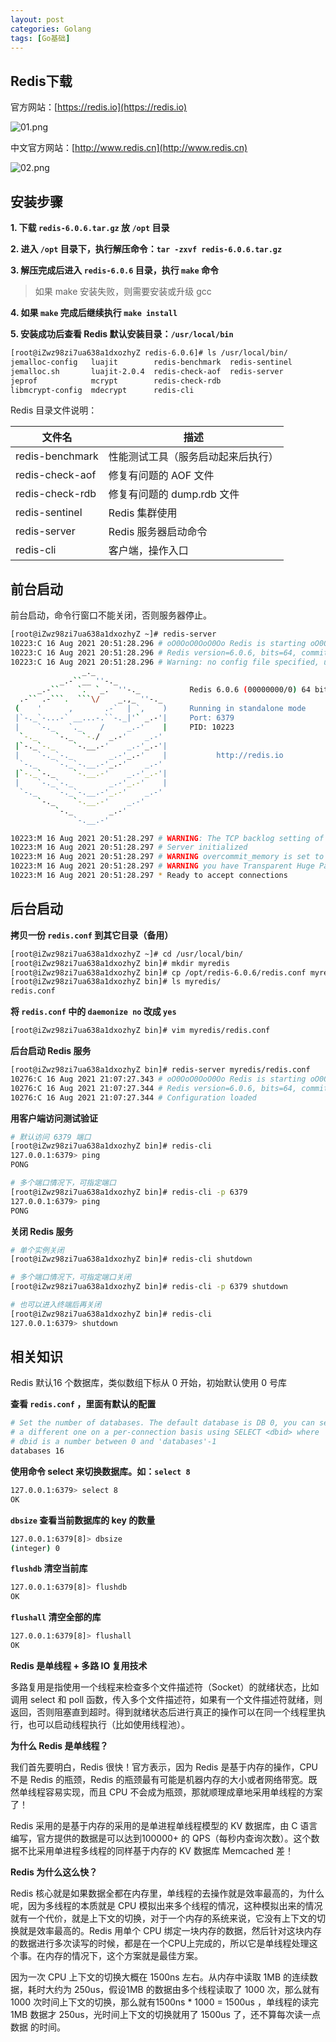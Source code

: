 ```yaml
---
layout: post
categories: Golang
tags: [Go基础]
---
```


## Redis下载

官方网站：[https://redis.io](https://redis.io)

![01.png](/static/images/20210816/01.png)

中文官方网站：[http://www.redis.cn](http://www.redis.cn)

![02.png](/static/images/20210816/02.png)

## 安装步骤

**1. 下载 `redis-6.0.6.tar.gz` 放 `/opt` 目录**

**2. 进入 `/opt` 目录下，执行解压命令：`tar -zxvf redis-6.0.6.tar.gz`**

**3. 解压完成后进入 `redis-6.0.6` 目录，执行 `make` 命令**

> 如果 make 安装失败，则需要安装或升级 gcc

**4. 如果 `make` 完成后继续执行 `make install`**

**5. 安装成功后查看 Redis 默认安装目录：`/usr/local/bin`**

```bash
[root@iZwz98zi7ua638a1dxozhyZ redis-6.0.6]# ls /usr/local/bin/
jemalloc-config   luajit        redis-benchmark  redis-sentinel
jemalloc.sh       luajit-2.0.4  redis-check-aof  redis-server
jeprof            mcrypt        redis-check-rdb
libmcrypt-config  mdecrypt      redis-cli
```

Redis 目录文件说明：

| 文件名          | 描述                               |
| --------------- | ---------------------------------- |
| redis-benchmark | 性能测试工具（服务启动起来后执行） |
| redis-check-aof | 修复有问题的 AOF 文件              |
| redis-check-rdb | 修复有问题的 dump.rdb 文件         |
| redis-sentinel  | Redis 集群使用                     |
| redis-server    | Redis 服务器启动命令               |
| redis-cli       | 客户端，操作入口                   |

## 前台启动

前台启动，命令行窗口不能关闭，否则服务器停止。

```bash
[root@iZwz98zi7ua638a1dxozhyZ ~]# redis-server
10223:C 16 Aug 2021 20:51:28.296 # oO0OoO0OoO0Oo Redis is starting oO0OoO0OoO0Oo
10223:C 16 Aug 2021 20:51:28.296 # Redis version=6.0.6, bits=64, commit=00000000, modified=0, pid=10223, just started
10223:C 16 Aug 2021 20:51:28.296 # Warning: no config file specified, using the default config. In order to specify a config file use redis-server /path/to/redis.conf
                _._
           _.-``__ ''-._
      _.-``    `.  `_.  ''-._           Redis 6.0.6 (00000000/0) 64 bit
  .-`` .-```.  ```\/    _.,_ ''-._
 (    '      ,       .-`  | `,    )     Running in standalone mode
 |`-._`-...-` __...-.``-._|'` _.-'|     Port: 6379
 |    `-._   `._    /     _.-'    |     PID: 10223
  `-._    `-._  `-./  _.-'    _.-'
 |`-._`-._    `-.__.-'    _.-'_.-'|
 |    `-._`-._        _.-'_.-'    |           http://redis.io
  `-._    `-._`-.__.-'_.-'    _.-'
 |`-._`-._    `-.__.-'    _.-'_.-'|
 |    `-._`-._        _.-'_.-'    |
  `-._    `-._`-.__.-'_.-'    _.-'
      `-._    `-.__.-'    _.-'
          `-._        _.-'
              `-.__.-'

10223:M 16 Aug 2021 20:51:28.297 # WARNING: The TCP backlog setting of 511 cannot be enforced because /proc/sys/net/core/somaxconn is set to the lower value of 128.
10223:M 16 Aug 2021 20:51:28.297 # Server initialized
10223:M 16 Aug 2021 20:51:28.297 # WARNING overcommit_memory is set to 0! Background save may fail under low memory condition. To fix this issue add 'vm.overcommit_memory = 1' to /etc/sysctl.conf and then reboot or run the command 'sysctl vm.overcommit_memory=1' for this to take effect.
10223:M 16 Aug 2021 20:51:28.297 # WARNING you have Transparent Huge Pages (THP) support enabled in your kernel. This will create latency and memory usage issues with Redis. To fix this issue run the command 'echo never > /sys/kernel/mm/transparent_hugepage/enabled' as root, and add it to your /etc/rc.local in order to retain the setting after a reboot. Redis must be restarted after THP is disabled.
10223:M 16 Aug 2021 20:51:28.297 * Ready to accept connections
```

## 后台启动

**拷贝一份 `redis.conf` 到其它目录（备用）**

```bash
[root@iZwz98zi7ua638a1dxozhyZ ~]# cd /usr/local/bin/
[root@iZwz98zi7ua638a1dxozhyZ bin]# mkdir myredis
[root@iZwz98zi7ua638a1dxozhyZ bin]# cp /opt/redis-6.0.6/redis.conf myredis
[root@iZwz98zi7ua638a1dxozhyZ bin]# ls myredis/
redis.conf
```

**将 `redis.conf` 中的 `daemonize no` 改成 `yes`**

```bash
[root@iZwz98zi7ua638a1dxozhyZ bin]# vim myredis/redis.conf
```

**后台启动 Redis 服务**

```bash
[root@iZwz98zi7ua638a1dxozhyZ bin]# redis-server myredis/redis.conf
10276:C 16 Aug 2021 21:07:27.343 # oO0OoO0OoO0Oo Redis is starting oO0OoO0OoO0Oo
10276:C 16 Aug 2021 21:07:27.344 # Redis version=6.0.6, bits=64, commit=00000000, modified=0, pid=10276, just started
10276:C 16 Aug 2021 21:07:27.344 # Configuration loaded
```

**用客户端访问测试验证**

```bash
# 默认访问 6379 端口
[root@iZwz98zi7ua638a1dxozhyZ bin]# redis-cli
127.0.0.1:6379> ping
PONG

# 多个端口情况下，可指定端口
[root@iZwz98zi7ua638a1dxozhyZ bin]# redis-cli -p 6379
127.0.0.1:6379> ping
PONG
```

**关闭 Redis 服务**

```bash
# 单个实例关闭
[root@iZwz98zi7ua638a1dxozhyZ bin]# redis-cli shutdown

# 多个端口情况下，可指定端口关闭
[root@iZwz98zi7ua638a1dxozhyZ bin]# redis-cli -p 6379 shutdown

# 也可以进入终端后再关闭
[root@iZwz98zi7ua638a1dxozhyZ bin]# redis-cli
127.0.0.1:6379> shutdown
```

## 相关知识

Redis 默认16 个数据库，类似数组下标从 0 开始，初始默认使用 0 号库

**查看 `redis.conf` ，里面有默认的配置**

```bash
# Set the number of databases. The default database is DB 0, you can select
# a different one on a per-connection basis using SELECT <dbid> where
# dbid is a number between 0 and 'databases'-1
databases 16
```

**使用命令 select <dbid> 来切换数据库。如：`select 8`**

```bash
127.0.0.1:6379> select 8
OK
```

**`dbsize` 查看当前数据库的 key 的数量**

```bash
127.0.0.1:6379[8]> dbsize
(integer) 0
```

**`flushdb` 清空当前库**

```bash
127.0.0.1:6379[8]> flushdb
OK
```

**`flushall` 清空全部的库**

```bash
127.0.0.1:6379[8]> flushall
OK
```

**Redis 是单线程 + 多路 IO 复用技术**

多路复用是指使用一个线程来检查多个文件描述符（Socket）的就绪状态，比如调用 select 和 poll 函数，传入多个文件描述符，如果有一个文件描述符就绪，则返回，否则阻塞直到超时。得到就绪状态后进行真正的操作可以在同一个线程里执行，也可以启动线程执行（比如使用线程池）。

**为什么 Redis 是单线程？**

我们首先要明白，Redis 很快！官方表示，因为 Redis 是基于内存的操作，CPU 不是 Redis 的瓶颈，Redis 的瓶颈最有可能是机器内存的大小或者网络带宽。既然单线程容易实现，而且 CPU 不会成为瓶颈，那就顺理成章地采用单线程的方案了！

Redis 采用的是基于内存的采用的是单进程单线程模型的 KV 数据库，由 C 语言编写，官方提供的数据是可以达到100000+ 的 QPS（每秒内查询次数）。这个数据不比采用单进程多线程的同样基于内存的 KV 数据库 Memcached 差！

**Redis 为什么这么快？**

Redis 核心就是如果数据全都在内存里，单线程的去操作就是效率最高的，为什么呢，因为多线程的本质就是 CPU 模拟出来多个线程的情况，这种模拟出来的情况就有一个代价，就是上下文的切换，对于一个内存的系统来说，它没有上下文的切换就是效率最高的。Redis 用单个 CPU 绑定一块内存的数据，然后针对这块内存的数据进行多次读写的时候，都是在一个CPU上完成的，所以它是单线程处理这个事。在内存的情况下，这个方案就是最佳方案。

因为一次 CPU 上下文的切换大概在 1500ns 左右。从内存中读取 1MB 的连续数据，耗时大约为 250us，假设1MB 的数据由多个线程读取了 1000 次，那么就有 1000 次时间上下文的切换，那么就有1500ns * 1000 = 1500us ，单线程的读完 1MB 数据才 250us，光时间上下文的切换就用了 1500us 了，还不算每次读一点数据 的时间。

